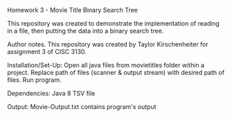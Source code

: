Homework 3 - Movie Title Binary Search Tree

This repository was created to demonstrate the implementation of reading in a file, then putting the data into a binary search tree.

Author notes. This repository was created by Taylor Kirschenheiter for assignment 3 of CISC 3130.

Installation/Set-Up:
Open all java files from movietitles folder within a project. Replace path of files (scanner & output stream) with desired path of files. Run program.

Dependencies:
Java 8
TSV file

Output:
Movie-Output.txt contains program's output

